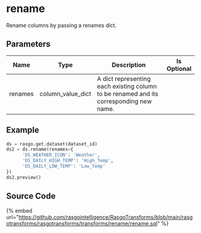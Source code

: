 

# rename

Rename columns by passing a renames dict.


## Parameters

|  Name   |       Type        |                                      Description                                       | Is Optional |
| ------- | ----------------- | -------------------------------------------------------------------------------------- | ----------- |
| renames | column_value_dict | A dict representing each existing column to be renamed and its corresponding new name. |             |


## Example

```python
ds = rasgo.get.dataset(dataset_id)
ds2 = ds.rename(renames={
      'DS_WEATHER_ICON': 'Weather',
      'DS_DAILY_HIGH_TEMP': 'High_Temp',
      'DS_DAILY_LOW_TEMP': 'Low_Temp'
})
ds2.preview()
```

## Source Code

{% embed url="https://github.com/rasgointelligence/RasgoTransforms/blob/main/rasgotransforms/rasgotransforms/transforms/rename/rename.sql" %}


